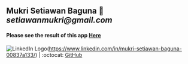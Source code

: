 ## Mukri Setiawan Baguna :love_letter: _setiawanmukri@gmail.com_

#### Please see the result of this app [Here](https://reactjs-typescript-search-user-github.netlify.app/)

![LinkedIn Logo](https://content.linkedin.com/content/dam/me/business/en-us/amp/brand-site/v2/bg/LI-Bug.svg.original.svg)(https://www.linkedin.com/in/mukri-setiawan-baguna-00837a133/) |
:octocat: [GitHub](https://github.com/setiawan19)
